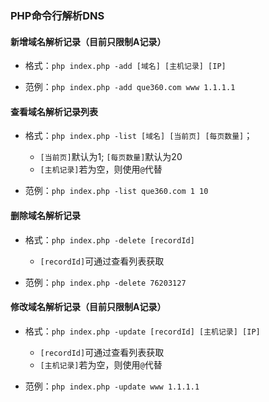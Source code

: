 ### PHP命令行解析DNS

#### 新增域名解析记录（目前只限制A记录）

- 格式：`php index.php -add [域名] [主机记录] [IP]`

- 范例：`php index.php -add que360.com www 1.1.1.1`

#### 查看域名解析记录列表

- 格式：`php index.php -list [域名] [当前页] [每页数量]`；

    - `[当前页]`默认为1; `[每页数量]`默认为20
    - `[主机记录]`若为空，则使用`@`代替

- 范例：`php index.php -list que360.com 1 10`

#### 删除域名解析记录

- 格式：`php index.php -delete [recordId]`

    - `[recordId]`可通过查看列表获取

- 范例：`php index.php -delete 76203127`


#### 修改域名解析记录（目前只限制A记录）

- 格式：`php index.php -update [recordId] [主机记录] [IP]`
    
    - `[recordId]`可通过查看列表获取
    - `[主机记录]`若为空，则使用`@`代替

- 范例：`php index.php -update www 1.1.1.1`

